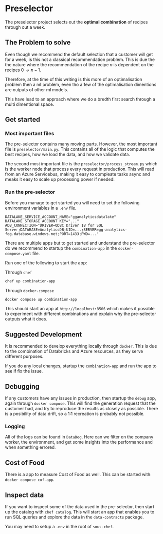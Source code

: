 # Preselector

The preselector project selects out the **optimal combination** of recipes through out a week.

## The Problem to solve

Even though we recommend the default selection that a customer will get for a week, is this not a classical recommendation problem.
This is due the the nature where the recommendation of the recipe $n$ is dependent on the recipes $0 \rightarrow n - 1$.

Therefore, at the time of this writing is this more of an optimalisation problem then a ml problem, even tho a few of the optimalisation dimentions are outputs of other ml models.

This have lead to an approach where we do a bredth first search through a multi dimentional space.

## Get started

### Most important files
The pre-selector contains many moving parts. However, the most important file is `preselector/main.py`.
This contains all of the logic that computes the best recipes, how we load the data, and how we validate data.

The second most important file is the `preselector/process_stream.py` which is the worker node that process every request in production.
This will read from an Azure Servicebus, making it easy to compleate tasks async and meaks it easy to scale up processing power if needed.

### Run the pre-selector
Before you manage to get started you will need to set the following environment variables in a `.env` file.

```
DATALAKE_SERVICE_ACCOUNT_NAME="gganalyticsdatalake"
DATALAKE_STORAGE_ACCOUNT_KEY="..."
ADB_CONNECTION="DRIVER=ODBC Driver 18 for SQL Server;DATABASE=AnalyticsDB;UID=...;SERVER=gg-analytics-fog.database.windows.net;PORT=1433;PWD=..."
```

There are multiple apps but to get started and understand the pre-selector do we recommend to startup the `combination-app` in the `docker-compose.yaml` file.


Run one of the following to start the app:

Through `chef`
```bash
chef up combination-app
```

Through `docker-compose`
```bash
docker compose up combination-app
```

This should start an app at `http://localhost:8506` which makes it possible to experiment with different combinations and explain why the pre-selector outputs what it does.


## Suggested Development

It is recommended to develop everything locally through `docker`. This is due to the combination of Databricks and Azure resources, as they serve different purposes.

If you do any local changes, startup the `combination-app` and run the app to see if fix the issue.

## Debugging
If any customers have any issues in production, then startup the `debug` app, again through `docker compose`.
This will find the generation request that the customer had, and try to reproduce the results as closely as possible.
There is a posibility of data drift, so a 1:1 recreation is probably not possible.

### Logging
All of the logs can be found in `DataDog`. Here can we filter on the company worker, the environment, and get some insights into the performance and when something errored.

## Cost of Food
There is a app to measure Cost of Food as well. This can be started with `docker compose cof-app`.

## Inspect data
If you want to inspect some of the data used in the pre-selector, then start up the catalog with `chef catalog`. This will start an app that enables you to run SQL queries and explore the data in the `data-contracts` package.

You may need to setup a `.env` in the root of `sous-chef`.
